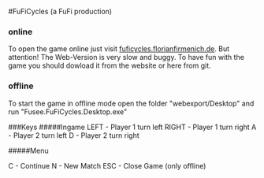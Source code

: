#FuFiCycles (a FuFi production)

### online
To open the game online just visit [fuficycles.florianfirmenich.de](http://fuficycles.florianfirmenich.de). But attention! The Web-Version is very slow and buggy. To have fun with the game you should dowload it from the website or here from git.

### offline
To start the game in offline mode open the folder "webexport/Desktop" and run "Fusee.FuFiCycles.Desktop.exe"


###Keys
#####Ingame
LEFT  - Player 1 turn left
RIGHT - Player 1 turn right
A     - Player 2 turn left
D     - Player 2 turn right

#####Menu

C     - Continue
N     - New Match
ESC   - Close Game (only offline)
